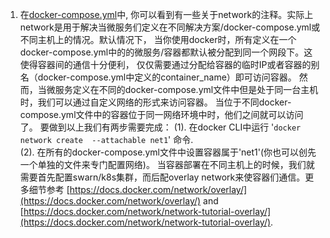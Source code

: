 1. 在[docker-compose.yml](https://github.com/China-WenboZhao/Develop-webapp-on-Docker/blob/master/MovieWebsite(v1.0)/docker-compose.yml)中,
你可以看到有一些关于network的注释。实际上network是用于解决当微服务们定义在不同解决方案/docker-compose.yml或不同主机上的情况。默认情况下，
当你使用docker时，所有定义在一个docker-compose.yml中的的微服务/容器都默认被分配到同一个网段下。这使得容器间的通信十分便利，
仅仅需要通过分配给容器的临时IP或者容器的别名（docker-compose.yml中定义的container_name）即可访问容器。
然而，当微服务定义在不同的docker-compose.yml文件中但是处于同一台主机时，我们可以通过自定义网络的形式来访问容器。
当位于不同docker-compose.yml文件中的容器位于同一网络环境中时，他们之间就可以访问了。
要做到以上我们有两步需要完成：
(1). 在docker CLI中运行 '`docker network create  --attachable net1`' 命令.  
(2). 在所有的docker-compose.yml文件中设置容器属于'net1'(你也可以创先一个单独的文件来专门配置网络)。
当容器部署在不同主机上的时候，我们就需要首先配置swarn/k8s集群，而后配overlay network来使容器们通信。更多细节参考 [https://docs.docker.com/network/overlay/](https://docs.docker.com/network/overlay/) and [https://docs.docker.com/network/network-tutorial-overlay/](https://docs.docker.com/network/network-tutorial-overlay/).
